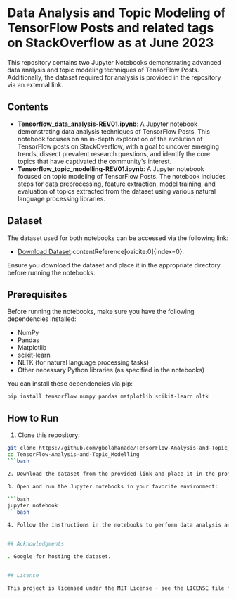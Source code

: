 # Data Analysis and Topic Modeling of TensorFlow Posts and related tags on StackOverflow as at June 2023

This repository contains two Jupyter Notebooks demonstrating advanced data analysis and topic modeling techniques of TensorFlow Posts. Additionally, the dataset required for analysis is provided in the repository via an external link.

## Contents

- **Tensorflow_data_analysis-REV01.ipynb**: A Jupyter notebook demonstrating data analysis techniques of TensorFlow Posts. This notebook focuses on an in-depth exploration of the evolution of TensorFlow posts on StackOverflow, with a goal to uncover emerging trends, dissect prevalent research questions, and identify the core topics that have captivated the community's interest.
- **Tensorflow_topic_modelling-REV01.ipynb**: A Jupyter notebook focused on topic modeling of TensorFlow Posts. The notebook includes steps for data preprocessing, feature extraction, model training, and evaluation of topics extracted from the dataset using various natural language processing libraries.

## Dataset

The dataset used for both notebooks can be accessed via the following link:

- [Download Dataset](https://drive.google.com/file/d/1M5yxMfm6bZT6bc_eNjrO3WFUKVd-OxB5/view?usp=drive_link)&#8203;:contentReference[oaicite:0]{index=0}.

Ensure you download the dataset and place it in the appropriate directory before running the notebooks.

## Prerequisites

Before running the notebooks, make sure you have the following dependencies installed:

- NumPy
- Pandas
- Matplotlib
- scikit-learn
- NLTK (for natural language processing tasks)
- Other necessary Python libraries (as specified in the notebooks)

You can install these dependencies via pip:

```
pip install tensorflow numpy pandas matplotlib scikit-learn nltk
```

## How to Run

1. Clone this repository:

```bash
git clone https://github.com/gbolahanade/TensorFlow-Analysis-and-Topic_Modelling.git
cd TensorFlow-Analysis-and-Topic_Modelling
```bash

2. Download the dataset from the provided link and place it in the project directory.

3. Open and run the Jupyter notebooks in your favorite environment:

```bash
jupyter notebook
```bash

4. Follow the instructions in the notebooks to perform data analysis and topic modeling.


## Acknowledgments

. Google for hosting the dataset.


## License

This project is licensed under the MIT License - see the LICENSE file for details.